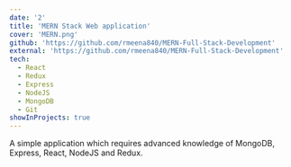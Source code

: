 ```yaml
---
date: '2'
title: 'MERN Stack Web application'
cover: 'MERN.png'
github: 'https://github.com/rmeena840/MERN-Full-Stack-Development'
external: 'https://github.com/rmeena840/MERN-Full-Stack-Development'
tech:
  - React
  - Redux
  - Express
  - NodeJS
  - MongoDB
  - Git
showInProjects: true
---
```


A simple application which requires advanced knowledge of MongoDB, Express, React, NodeJS and Redux.
